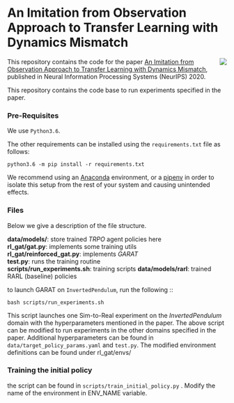 # An Imitation from Observation Approach to Transfer Learning with Dynamics Mismatch
<img src="images/image36.gif" align="right"/>

This repository contains the code for the paper [An Imitation from Observation Approach to Transfer Learning with Dynamics Mismatch](https://proceedings.neurips.cc//paper_files/paper/2020/hash/28f248e9279ac845995c4e9f8af35c2b-Abstract.html), published in Neural Information Processing Systems (NeurIPS) 2020.

This repository contains the code base to run experiments specified in the paper.

### Pre-Requisites

We use `Python3.6`.

The other requirements can be installed using the `requirements.txt` file as follows:

```
python3.6 -m pip install -r requirements.txt
```

We recommend using an [Anaconda](https://www.anaconda.com/) environment, or a [pipenv](https://pypi.org/project/pipenv/) in order to isolate this setup from the rest of your system and causing unintended effects.

### Files
Below we give a description of the file structure.

**data/models/**: store trained *TRPO* agent policies here \
**rl_gat/gat.py**: implements some training utils \
**rl_gat/reinforced_gat.py**: implements *GARAT* \
**test.py**: runs the training routine \
**scripts/run_experiments.sh**: training scripts
**data/models/rarl**: trained RARL (baseline) policies


to launch GARAT on `InvertedPendulum`, run the following :: 

```
bash scripts/run_experiments.sh
```

This script launches one Sim-to-Real experiment on the *InvertedPendulum* domain with the hyperparameters mentioned in the paper.
The above script can be modified to run experiments in the other domains specified in the paper.
Additional hyperparameters can be found in `data/target_policy_params.yaml` and `test.py`.
The modified environment definitions can be found under rl_gat/envs/

### Training the initial policy 

the script can be found in `scripts/train_initial_policy.py` . Modify the name of the environment in ENV_NAME variable. 


